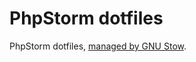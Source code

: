 # PhpStorm dotfiles

PhpStorm dotfiles, [managed by GNU Stow](https://brandon.invergo.net/news/2012-05-26-using-gnu-stow-to-manage-your-dotfiles.html).
